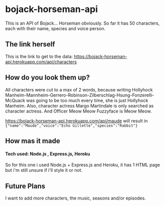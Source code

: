 # bojack-horseman-api

This is an API of Bojack... Horseman obviously. So far it has 50 characters, each with their name, species and voice person. 

## The link herself

This is the link to get to the data: https://bojack-horseman-api.herokuapp.com/api/characters 

## How do you look them up? 

All characters were cut to a max of 2 words, because writing Hollyhock Manheim-Mannheim-Gerrero-Robinson-Zilberschlag-Hsung-Fonzerelli-McQuack was going to be too much every time, she is just Hollyhock Manheim.
Also, character actress Margo Martindale is only searched as character actress. And Officer Meow Meow Fuzzyface is Meow Meow.

https://bojack-horseman-api.herokuapp.com/api/maude will result in `{"name":"Maude","voice":"Echo Gillette","species":"Rabbit"} `  

## How mas it made

#### Tech used: Node.js , Express.js, Heroku

So for this one i used Node.js + Express.js and Heroku, it has 1 HTML page but i'm still unsure if i'll style it or not.

## Future Plans

I want to add more characters, the music, seasons and/or episodes.  

